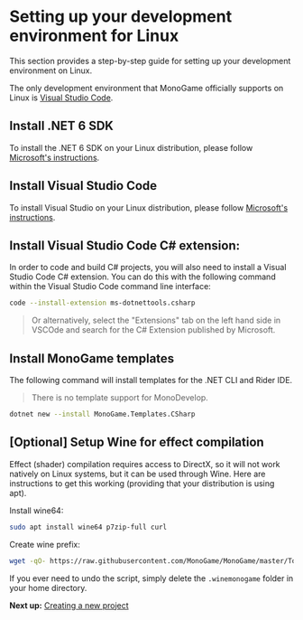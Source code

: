 # Setting up your development environment for Linux

This section provides a step-by-step guide for setting up your development environment on Linux.

The only development environment that MonoGame officially supports on Linux is [Visual Studio Code](https://code.visualstudio.com/).

## Install .NET 6 SDK

To install the .NET 6 SDK on your Linux distribution, please follow [Microsoft's instructions](https://docs.microsoft.com/dotnet/core/install/linux).

## Install Visual Studio Code

To install Visual Studio on your Linux distribution, please follow [Microsoft's instructions](https://code.visualstudio.com/docs/setup/linux).

## Install Visual Studio Code C# extension:

In order to code and build C# projects, you will also need to install a Visual Studio Code C# extension. You can do this with the following command within the Visual Studio Code command line interface:

```sh
code --install-extension ms-dotnettools.csharp
```
> Or alternatively, select the "Extensions" tab on the left hand side in VSCOde and search for the C# Extension published by Microsoft.

## Install MonoGame templates

The following command will install templates for the .NET CLI and Rider IDE. 

> There is no template support for MonoDevelop.

```sh
dotnet new --install MonoGame.Templates.CSharp
```

## [Optional] Setup Wine for effect compilation

Effect (shader) compilation requires access to DirectX, so it will not work natively on Linux systems, but it can be used through Wine. Here are instructions to get this working (providing that your distribution is using apt).

Install wine64:

```sh
sudo apt install wine64 p7zip-full curl
```

Create wine prefix:

```sh
wget -qO- https://raw.githubusercontent.com/MonoGame/MonoGame/master/Tools/MonoGame.Effect.Compiler/mgfxc_wine_setup.sh | bash
```

If you ever need to undo the script, simply delete the `.winemonogame` folder in your home directory.

**Next up:** [Creating a new project](2_creating_a_new_project_netcore.md)
